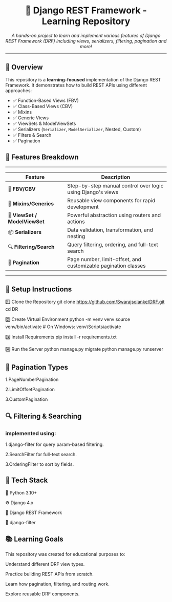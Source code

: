 <h1 align="center">🧠 Django REST Framework - Learning Repository</h1>

<p align="center">
  <em>A hands-on project to learn and implement various features of Django REST Framework (DRF) including views, serializers, filtering, pagination and more!</em>
</p>

---

## 🚀 Overview

This repository is a **learning-focused** implementation of the Django REST Framework. It demonstrates how to build REST APIs using different approaches:

- ✅ Function-Based Views (FBV)
- ✅ Class-Based Views (CBV)
- ✅ Mixins
- ✅ Generic Views
- ✅ ViewSets & ModelViewSets
- ✅ Serializers (`Serializer`, `ModelSerializer`, Nested, Custom)
- ✅ Filters & Search
- ✅ Pagination

## 🧪 Features Breakdown
--------------------------------------------------------------------------------------------------------------------  
| Feature                                           |  Description                                              
|-------------------------------------------------- |----------------------------------------------------------------
| 🔧 **FBV/CBV**                                    |  Step-by-step manual control over logic using Django's views    
| 🧩 **Mixins/Generics**                           | Reusable view components for rapid development                 
| 🚀 **ViewSet / ModelViewSet**                    | Powerful abstraction using routers and actions                 
| 📦 **Serializers**                               | Data validation, transformation, and nesting                   
| 🔍 **Filtering/Search**                          | Query filtering, ordering, and full-text search                
| 📄 **Pagination**                                | Page number, limit-offset, and customizable pagination classes 

----------------------------------------------------------------------------------------------------------------------

## 🔧 Setup Instructions

1️⃣ Clone the Repository
git clone https://github.com/Swarajsolanke/DRF.git
cd DR

2️⃣ Create Virtual Environment
python -m venv venv
source venv/bin/activate  # On Windows: venv\Scripts\activate

3️⃣ Install Requirements
pip install -r requirements.txt

4️⃣ Run the Server
python manage.py migrate
python manage.py runserver



## 📌 Pagination Types
 1.PageNumberPagination

 2.LimitOffsetPagination

 3.CustomPagination



## 🔍 Filtering & Searching

 ### implemented using:
 1.django-filter for query param-based filtering.

 2.SearchFilter for full-text search.

 3.OrderingFilter to sort by fields.

## 🧰 Tech Stack

🐍 Python 3.10+

⚙️ Django 4.x

🧱 Django REST Framework

🔎 django-filter


## 📚 Learning Goals
This repository was created for educational purposes to:

Understand different DRF view types.

Practice building REST APIs from scratch.

Learn how pagination, filtering, and routing work.

Explore reusable DRF components.
